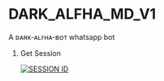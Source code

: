 # DARK_ALFHA_MD_V1
A ᴅᴀʀᴋ-ᴀʟꜰʜᴀ-ʙᴏᴛ whatsapp bot

1. Get Session
   
    
     <a href='https://toxic-alexa-qr92-4bcc7b3bfc2c.herokuapp.com' target="_blank"><img alt='SESSION ID' src='https://img.shields.io/badge/Session_id-100000?style=for-the-badge&logo=scan&logoColor=white&labelColor=black&color=black'/></a>
